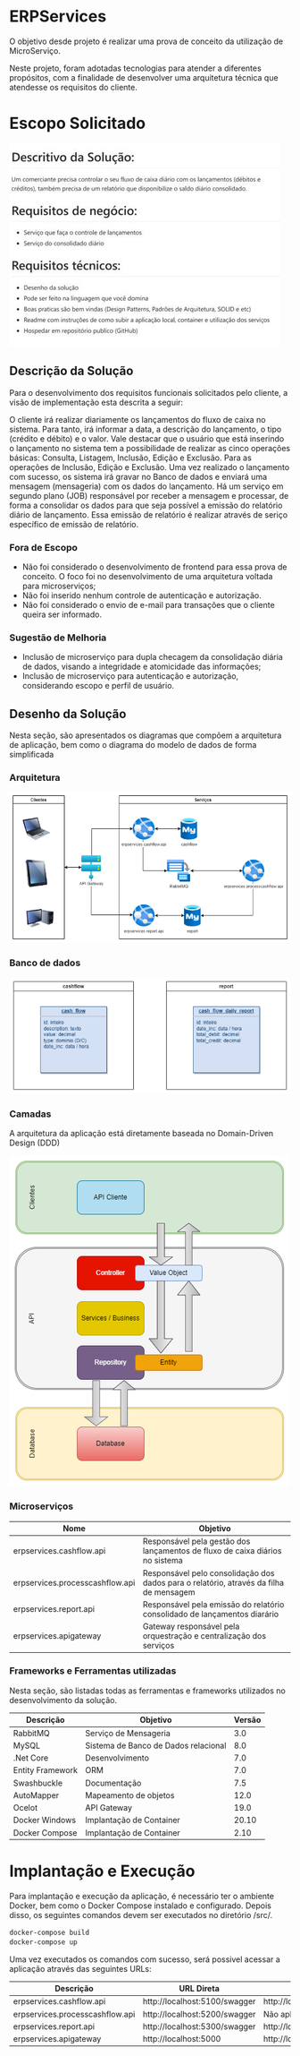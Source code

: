 # ERPServices
O objetivo desde projeto é realizar uma prova de conceito da utilização de MicroServiço.

Neste projeto, foram adotadas tecnologias para atender a diferentes propósitos, com a finalidade de desenvolver uma arquitetura técnica que atendesse os requisitos do cliente.
# Escopo Solicitado
![escopo](https://github.com/leansousa/ERPServices/blob/main/Documentation/escopo.jpg?raw=true)

## Descrição da Solução
Para o desenvolvimento dos requisitos funcionais solicitados pelo cliente, a visão de implementação esta descrita a seguir:

O cliente irá realizar diariamente os lançamentos do fluxo de caixa no sistema. Para tanto, irá informar a data, a descrição do lançamento, o tipo (crédito e débito) e o valor.  Vale destacar que o usuário que está inserindo o lançamento no sistema tem a possibilidade de realizar as cinco operações básicas: Consulta, Listagem, Inclusão, Edição e Exclusão. Para as operações de Inclusão, Edição e Exclusão. Uma vez realizado o lançamento com sucesso, os sistema irá gravar no Banco de dados e enviará uma mensagem (mensageria) com os dados do lançamento. Há um serviço em segundo plano (JOB) responsável por receber a mensagem e processar, de forma a consolidar os dados para que seja possível a emissão do relatório diário de lançamento. Essa emissão de relatório é realizar através de seriço específico de emissão de relatório. 

### Fora de Escopo
- Não foi considerado o desenvolvimento de frontend para essa prova de conceito. O foco foi no desenvolvimento de uma arquitetura voltada para microserviços;
- Não foi inserido nenhum controle de autenticação e autorização.
- Não foi considerado o envio de e-mail para transações que o cliente queira ser informado.

### Sugestão de Melhoria
- Inclusão de microserviço para dupla checagem da consolidação diária de dados, visando a integridade e atomicidade das informações;
- Inclusão de microserviço para autenticação e autorização, considerando escopo e perfil de usuário.

## Desenho da Solução
Nesta seção, são apresentados os diagramas que compõem a arquitetura de aplicação, bem como o diagrama do modelo de dados de forma simplificada

### Arquitetura
![diagrama1](https://github.com/leansousa/ERPServices/blob/main/Documentation/arquitetura.png?raw=true)

### Banco de dados
![diagrama2](https://github.com/leansousa/ERPServices/blob/main/Documentation/bancodados.png?raw=true)

### Camadas
A arquitetura da aplicação está diretamente baseada no Domain-Driven Design (DDD)

![diagrama3](https://github.com/leansousa/ERPServices/blob/main/Documentation/camada.png?raw=true)

### Microserviços
| Nome | Objetivo | 
| ------ | ------ | 
| erpservices.cashflow.api | Responsável pela gestão dos lançamentos de fluxo de caixa diários no sistema |
| erpservices.processcashflow.api | Responsável pelo consolidação dos dados para o relatório, através da filha de mensagem |
| erpservices.report.api | Responsável pela emissão do relatório consolidado de lançamentos diarário | 
| erpservices.apigateway | Gateway responsável pela orquestração e centralização dos serviços | 

### Frameworks e Ferramentas utilizadas
Nesta seção, são listadas todas as ferramentas e frameworks utilizados no desenvolvimento da solução.

| Descrição | Objetivo | Versão |
| ------ | ------ | ------ |
| RabbitMQ | Serviço de Mensageria | 3.0 |
| MySQL | Sistema de Banco de Dados relacional | 8.0 |
| .Net Core | Desenvolvimento | 7.0 |
| Entity Framework | ORM | 7.0 |
| Swashbuckle | Documentação | 7.5 |
| AutoMapper | Mapeamento de objetos | 12.0 |
| Ocelot | API Gateway | 19.0 |
| Docker Windows | Implantação de Container | 20.10 |
| Docker Compose | Implantação de Container | 2.10 |

# Implantação e Execução
Para implantação e execução da aplicação, é necessário ter o ambiente Docker, bem como o Docker Compose instalado e configurado.
Depois disso, os seguintes comandos devem ser executados no diretório /src/. 
```sh
docker-compose build
docker-compose up
```
Uma vez executados os comandos com sucesso, será possivel acessar a aplicação através das seguintes URLs:

| Descrição | URL Direta | URL Gateway
| ------ | ------ | ------ |
| erpservices.cashflow.api | http://localhost:5100/swagger | http://localhost:5000/gateway/cashflow |
| erpservices.processcashflow.api | http://localhost:5200/swagger | Não aplicável |
| erpservices.report.api | http://localhost:5300/swagger | http://localhost:5000/gateway/reportcashflow |
| erpservices.apigateway | http://localhost:5000 | http://localhost:5000 |


